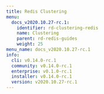 ```yaml
---
title: Redis Clustering
menu:
  docs_v2020.10.27-rc.1:
    identifier: rd-clustering-redis
    name: Clustering
    parent: rd-redis-guides
    weight: 25
menu_name: docs_v2020.10.27-rc.1
info:
  cli: v0.14.0-rc.1
  community: v0.14.0-rc.1
  enterprise: v0.1.0-rc.1
  installer: v0.14.0-rc.1
  version: v2020.10.27-rc.1
---
```


